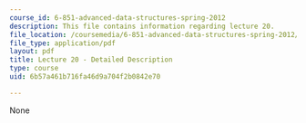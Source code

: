 ```yaml
---
course_id: 6-851-advanced-data-structures-spring-2012
description: This file contains information regarding lecture 20.
file_location: /coursemedia/6-851-advanced-data-structures-spring-2012/6b57a461b716fa46d9a704f2b0842e70_MIT6_851S12_Lecture20.pdf
file_type: application/pdf
layout: pdf
title: Lecture 20 - Detailed Description
type: course
uid: 6b57a461b716fa46d9a704f2b0842e70

---
```

None